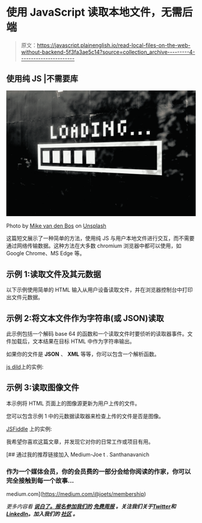 # 使用 JavaScript 读取本地文件，无需后端

> 原文：<https://javascript.plainenglish.io/read-local-files-on-the-web-without-backend-5f3fa3ae5c14?source=collection_archive---------4----------------------->

## 使用纯 JS |不需要库

![](img/fcb51f42b05bda77ab740764c4323268.png)

Photo by [Mike van den Bos](https://unsplash.com/@mike_van_den_bos?utm_source=medium&utm_medium=referral) on [Unsplash](https://unsplash.com?utm_source=medium&utm_medium=referral)

这篇短文展示了一种简单的方法，使用纯 JS 与用户本地文件进行交互，而不需要通过网络传输数据。这种方法在大多数 chromium 浏览器中都可以使用，如 Google Chrome、MS Edge 等。

## 示例 1:读取文件及其元数据

以下示例使用简单的 HTML 输入从用户设备读取文件，并在浏览器控制台中打印出文件元数据。

## 示例 2:将文本文件作为字符串(或 JSON)读取

此示例包括一个解码 base 64 的函数和一个读取文件时要侦听的读取器事件。文件加载后，文本结果在目标 HTML 中作为字符串输出。

如果你的文件是 **JSON** 、 **XML** 等等，你可以包含一个解析函数。

[js dild](https://jsfiddle.net/JoeTS/qa372n56/7/)上的实例:

## 示例 3:读取图像文件

本示例将 HTML 页面上的图像源更新为用户上传的文件。

您可以包含示例 1 中的元数据读取器来检查上传的文件是否是图像。

[JSFiddle](https://jsfiddle.net/JoeTS/fn39xo5w/17/) 上的实例:

我希望你喜欢这篇文章，并发现它对你的日常工作或项目有用。

[](https://medium.com/@joets/membership) [## 通过我的推荐链接加入 Medium-Joe t . Santhanavanich

### 作为一个媒体会员，你的会员费的一部分会给你阅读的作家，你可以完全接触到每一个故事…

medium.com](https://medium.com/@joets/membership) 

*更多内容看* [***说白了。报名参加我们的***](https://plainenglish.io/) **[***免费周报***](http://newsletter.plainenglish.io/) *。关注我们关于*[***Twitter***](https://twitter.com/inPlainEngHQ)*和*[***LinkedIn***](https://www.linkedin.com/company/inplainenglish/)*。加入我们的* [***社区***](https://discord.gg/GtDtUAvyhW) *。***